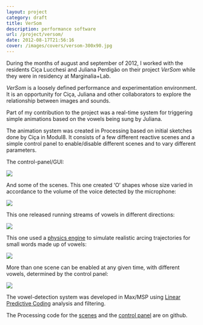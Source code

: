 ```yaml
---
layout: project
category: draft
title: VerSom
description: performance software
url: /project/versom/
date: 2012-08-17T21:56:16
cover: /images/covers/versom-300x90.jpg
---
```

During the months of august and september of 2012, I worked with the residents Ciça Lucchesi and Juliana Perdigão on their project *VerSom* while they were in residency at Marginalia+Lab.

*VerSom* is a loosely defined performance and experimentation environment. It is an opportunity for Ciça, Juliana and other collaborators to explore the relationship between images and sounds.

Part of my contribution to the project was a real-time system for triggering simple animations based on the vowels being sung by Juliana.

The animation system was created in Processing based on initial sketches done by Ciça in Modul8. It consists of a few different reactive scenes and a simple control panel to enable/disable different scenes and to vary different parameters.

The control-panel/GUI:

![](UI.png)

And some of the scenes. This one created ‘O’ shapes whose size varied in accordance to the volume of the voice detected by the microphone:

![](O2.png)

This one released running streams of vowels in different directions:

![](AE.png)

This one used a [physics engine](http://www.jbox2d.org/) to simulate realistic arcing trajectories for small words made up of vowels:

![](I.png)

More than one scene can be enabled at any given time, with different vowels, determined by the control panel:

![](AEOU.png)

The vowel-detection system was developed in Max/MSP using [Linear Predictive Coding](http://en.wikipedia.org/wiki/Linear_predictive_coding) analysis and filtering.

The Processing code for the [scenes](https://github.com/thiagohersan/VersomVogaisProcessing) and the [control panel](https://github.com/thiagohersan/VersomControleProcessing) are on github.
